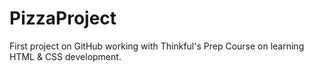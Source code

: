 # PizzaProject
First project on GitHub working with Thinkful's Prep Course on learning HTML &amp; CSS development.
